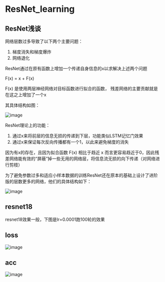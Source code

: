 # ResNet_learning

## ResNet浅谈
网络层数过多导致了以下两个主要问题：

1. 梯度消失和梯度爆炸
2. 网络退化

ResNet通过在原有函数上增加一个传递自身信息的x以求解决上述两个问题

F(x) = x + F(x)

F(x) 是使用两层神经网络对目标函数进行拟合的函数， 残差网络的主要贡献就是在这之上增加了一个x

其具体结构如图：

![image](https://user-images.githubusercontent.com/40969794/125481285-410923e3-3a30-43ee-b2d5-988a9ee497e9.png)

ResNet理论上的功能：
1. 通过x来将前层的信息无损的传递到下层，功能类似LSTM记忆门效果
2. 通过x来保证每次反向传播都有一个1，以此来避免梯度的消失

因为有x的存在，且因为拟合函数 F(x) 相比于趋近 x 而言更容易趋近于0，因此残差网络能有效的“屏蔽”掉一些无用的网络层，将信息流无损的向下传递（对网络进行剪枝）
  
为了避免参数过多和适应小样本数据的训练ResNet还在原本的基础上设计了进阶版的层数更多的网络，他们的具体结构如下：
  
![image](https://user-images.githubusercontent.com/40969794/125482497-4f748f11-30ba-4fa0-b801-62ba7a645388.png)


## resnet18
resnet18效果一般，下图是lr=0.0001跑100轮的效果

loss
---

![image](https://user-images.githubusercontent.com/40969794/125669324-29e21f26-dffd-462e-8f7f-2f1402f0b47b.png)

acc
---

![image](https://user-images.githubusercontent.com/40969794/125669715-390e1ba6-9623-4ffe-ad81-2db0d8f405ff.png)




